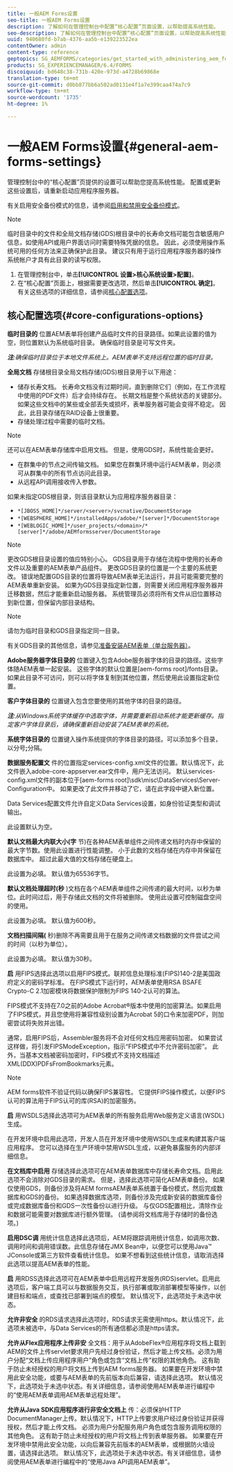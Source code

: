 ```yaml
---
title: 一般AEM Forms设置
seo-title: 一般AEM Forms设置
description: 了解如何在管理控制台中配置“核心配置”页面设置，以帮助提高系统性能。
seo-description: 了解如何在管理控制台中配置“核心配置”页面设置，以帮助提高系统性能。
uuid: 940680fd-b7ab-4376-aa5b-e139223522ea
contentOwner: admin
content-type: reference
geptopics: SG_AEMFORMS/categories/get_started_with_administering_aem_forms_on_jee
products: SG_EXPERIENCEMANAGER/6.4/FORMS
discoiquuid: bd648c38-731b-420e-973d-a4728b69868e
translation-type: tm+mt
source-git-commit: d0bb877bb6a502ad0131e4f1a7e399caa474a7c9
workflow-type: tm+mt
source-wordcount: '1735'
ht-degree: 1%

---
```



# 一般AEM Forms设置{#general-aem-forms-settings}

管理控制台中的“核心配置”页提供的设置可以帮助您提高系统性能。 配置或更新这些设置后，请重新启动应用程序服务器。

有关启用安全备份模式的信息，请参阅[启用和禁用安全备份模式](/help/forms/using/admin-help/enabling-disabling-safe-backup-mode.md#enabling-and-disabling-safe-backup-mode)。

>[!NOTE]
>
>临时目录中的文件和全局文档存储(GDS)根目录中的长寿命文档可能包含敏感用户信息，如使用API或用户界面访问时需要特殊凭据的信息。 因此，必须使用操作系统可用的任何方法来正确保护此目录。 建议只有用于运行应用程序服务器的操作系统帐户才具有此目录的读写权限。

1. 在管理控制台中，单击&#x200B;**[!UICONTROL 设置>核心系统设置>配置]**。
1. 在“核心配置”页面上，根据需要更改选项，然后单击&#x200B;**[!UICONTROL 确定]**。 有关这些选项的详细信息，请参阅[核心配置选项](configure-general-aem-forms-settings.md#core-configurations-options)。

## 核心配置选项{#core-configurations-options}

**临时目录的** 位置AEM表单将创建产品临时文件的目录路径。如果此设置的值为空，则位置默认为系统临时目录。 确保临时目录是可写文件夹。

***注&#x200B;**:确保临时目录位于本地文件系统上。AEM表单不支持远程位置的临时目录。*

**全局文档** 存储根目录全局文档存储(GDS)根目录用于以下用途：

* 储存长寿文档。 长寿命文档没有过期时间，直到删除它们（例如，在工作流程中使用的PDF文件）后才会持续存在。 长期文档是整个系统状态的关键部分。 如果这些文档中的某些或全部丢失或损坏，表单服务器可能会变得不稳定。 因此，此目录存储在RAID设备上很重要。
* 存储处理过程中需要的临时文档。

>[!NOTE]
>
>还可以在AEM表单存储库中启用文档。 但是，使用GDS时，系统性能会更好。

* 在群集中的节点之间传输文档。 如果您在群集环境中运行AEM表单，则必须可从群集中的所有节点访问此目录。
* 从远程API调用接收传入参数。

如果未指定GDS根目录，则该目录默认为应用程序服务器目录：

* `*[JBOSS_HOME]*/server/<server>/svcnative/DocumentStorage`
* `*[WEBSPHERE_HOME]*/installedApps/adobe/*[server]*/DocumentStorage`
* `*[WEBLOGIC_HOME]*/user_projects/<domain>/*[server]*/adobe/AEMformsserver/DocumentStorage`

>[!NOTE]
>
>更改GDS根目录设置的值应特别小心。 GDS目录用于存储在流程中使用的长寿命文件以及重要的AEM表单产品组件。 更改GDS目录的位置是一个主要的系统更改。 错误地配置GDS目录的位置将导致AEM表单无法运行，并且可能需要完整的AEM表单重新安装。 如果为GDS目录指定新位置，则需要关闭应用程序服务器并迁移数据，然后才能重新启动服务器。 系统管理员必须将所有文件从旧位置移动到新位置，但保留内部目录结构。

>[!NOTE]
>
>请勿为临时目录和GDS目录指定同一目录。

有关GDS目录的其他信息，请参见[准备安装AEM表单（单台服务器）](https://www.adobe.com/go/learn_aemforms_prepareInstallsingle_63)。

**Adobe服务器字体目录的** 位置键入包含Adobe服务器字体的目录的路径。这些字体随AEM表单一起安装。 这些字体的默认位置是[aem-forms root]/fonts目录。 如果此目录不可访问，则可以将字体复制到其他位置，然后使用此设置指定新位置。

**客户字体目录的** 位置键入包含您要使用的其他字体的目录的路径。

***注&#x200B;**:从Windows系统字体缓存中选取字体，并需要重新启动系统才能更新缓存。指定客户字体目录后，请确保重新启动安装了AEM表单的系统。*

**系统字体目录的** 位置键入操作系统提供的字体目录的路径。可以添加多个目录，以分号&#x200B;**;**&#x200B;分隔。

**数据服务配置文** 件的位置指定services-config.xml文件的位置。默认情况下，此文件嵌入adobe-core-appserver.ear文件中，用户无法访问。 默认services-config.xml文件的副本位于[aem-forms root]\sdk\misc\DataServices\Server-Configuration中。 如果更改了此文件并移动了它，请在此字段中键入新位置。

Data Services配置文件允许自定义Data Services设置，如身份验证类型和调试输出。

此设置默认为空。

**默认文档最大内联大小(字** 节)在各种AEM表单组件之间传递文档时内存中保留的最大字节数。使用此设置进行性能调整。 小于此数的文档存储在内存中并保留在数据库中。 超过此最大值的文档存储在硬盘上。

此设置为必填。 默认值为65536字节。

**默认文档处理超时(秒** )文档在各个AEM表单组件之间传递的最大时间，以秒为单位。此时间过后，用于存储此文档的文件将被删除。 使用此设置可控制磁盘空间的使用。

此设置为必填。 默认值为600秒。

**文档扫描间隔(** 秒)删除不再需要且用于在服务之间传递文档数据的文件尝试之间的时间（以秒为单位）。

此设置为必填。 默认值为30秒。

**启** 用FIPS选择此选项以启用FIPS模式。联邦信息处理标准(FIPS)140-2是美国政府定义的密码学标准。 在FIPS模式下运行时，AEM表单使用RSA BSAFE Crypto-C 2.1加密模块将数据保护限制为FIPS 140-2认可的算法。

FIPS模式不支持在7.0之前的Adobe Acrobat®版本中使用的加密算法。如果启用了FIPS模式，并且您使用将兼容性级别设置为Acrobat 5的口令来加密PDF，则加密尝试将失败并出错。

通常，启用FIPS后，Assembler服务将不会对任何文档应用密码加密。 如果尝试这样做，将引发FIPSModeException，指示“FIPS模式中不允许密码加密”。 此外，当基本文档被密码加密时，FIPS模式不支持文档描述XML(DDX)PDFsFromBookmarks元素。

>[!NOTE]
>
>AEM forms软件不验证代码以确保FIPS兼容性。 它提供FIPS操作模式，以便FIPS认可的算法用于FIPS认可的库(RSA)的加密服务。

**启** 用WSDLS选择此选项可为AEM表单的所有服务启用Web服务定义语言(WSDL)生成。

在开发环境中启用此选项，开发人员在开发环境中使用WSDL生成来构建其客户端应用程序。 您可以选择在生产环境中禁用WSDL生成，以避免暴露服务的内部详细信息。

**在文档库中启用** 存储选择此选项可在AEM表单数据库中存储长寿命文档。启用此选项不会消除对GDS目录的需求。 但是，选择此选项可简化AEM表单备份。 如果仅使用GDS，则备份涉及将AEM formsAEM表单系统置于备份模式，然后完成数据库和GDS的备份。 如果选择数据库选项，则备份涉及完成新安装的数据库备份或完成数据库备份和GDS一次性备份以进行升级。 与仅GDS配置相比，清除作业和数据可能需要对数据库进行额外管理。 (请参阅将文档库用于存储时的备份选项。)

**启用DSC调** 用统计信息选择此选项后，AEM将跟踪调用统计信息，如调用次数、调用时间和调用错误数。此信息存储在JMX Bean中，以便您可以使用Java™ JConsole或第三方软件查看统计信息。 如果不想看到这些统计信息，请取消选择此选项以提高AEM表单的性能。

**启** 用RDSS选择此选项可在AEM表单中启用远程开发服务(RDS)servlet。启用此选项后，客户端工具可以与数据服务交互，执行部署或取消部署模型等操作，以创建目标和端点，或查找已部署到端点的模型。 默认情况下，此选项处于未选中状态。

**允许非安全** 的RDS请求选择此选项时，RDS请求无需使用https。默认情况下，此选项未被选中，与Data Services的所有通信都必须是https请求。

**允许从Flex应用程序上传非安** 全文档：用于从AdobeFlex®应用程序将文档上载到AEM的文件上传servlet要求用户先经过身份验证，然后才能上传文档。必须为用户分配“文档上传应用程序用户”角色或包含“文档上传”权限的其他角色。 这有助于防止未经授权的用户将文档上传到AEM forms服务器。 如果要在开发环境中禁用此安全功能，或要与AEM表单的先前版本向后兼容，请选择此选项。 默认情况下，此选项处于未选中状态。有关详细信息，请参阅使用AEM表单进行编程中的“使用AEM表单调用AEM表单远程处理”。

**允许从Java SDK应用程序进行非安全文档上** 传：必须保护HTTP DocumentManager上传。默认情况下，HTTP上传要求用户经过身份验证并获得授权，然后才能上传文档。 必须为用户分配服务用户角色或包含服务调用权限的其他角色。 这有助于防止未经授权的用户将文档上传到表单服务器。 如果要在开发环境中禁用此安全功能，以向后兼容先前版本的AEM表单，或根据防火墙设置，请选择此选项。 默认情况下，此选项处于未选中状态。有关详细信息，请参阅使用AEM表单进行编程中的“使用Java API调用AEM表单”。
